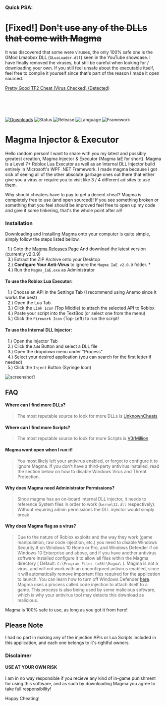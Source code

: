 ### Quick PSA: 
# [Fixed!] ~~Don't use any of the DLLs that come with Magma~~
It was discovered that some were viruses, the only 100% safe one is the GMod Lmaobox DLL (`GLuaLoader.dll`) seen in the YouTube showcase. I have finally removed the viruses, but still be careful when looking for / downloading your own. If you still feel unsafe about the executable itself, feel free to compile it yourself since that's part of the reason I made it open sourced.

[Pretty Good TF2 Cheat (Virus Checked) (Detected)](https://www.unknowncheats.me/forum/team-fortress-2-a/436430-seowned-featured-cheat.html)
<br/><br/>
<br/><br/>
<br/><br/>
[![Downloads](https://img.shields.io/github/downloads/Not316tb/Magma-IaE/total?color=brightgreen)]()
![Status](https://img.shields.io/badge/status-active-brightgreen)
![Release](https://img.shields.io/github/v/release/Not316tb/Magma-IaE)
![Language](https://img.shields.io/badge/language-C%23-blue)
![Framework](https://img.shields.io/badge/framework-WPF%20.NET-blue)

# Magma Injector & Executor

Hello random person! I want to share with you my latest and possibly greatest creation, Magma Injector & Executor (Magma IaE for short). Magma is a Level 7+ Roblox Lua Executor as well as an Internal DLL Injector build entirely in Microsoft's WPF .NET Framework. I made magma because i got sick of seeing all of the other absolute garbage ones out there that either give you a virus or require you to visit like 3 / 4 different ad sites to use them.

Why should cheaters have to pay to get a decent cheat? Magma is completely free to use (and open sourced)! If you see something broken or something that you feel should be improved feel free to open up my code and give it some tinkering, that's the whole point after all!

### Installation

Downloading and Installing Magma onto your computer is quite simple, simply follow the steps listed bellow.
  
  &nbsp;&nbsp;1.) Goto the [Magma Releases Page](https://github.com/Not316tb/Magma-IaE/releases) And download the latest version (currently v2.0.9)    
  &nbsp;&nbsp;3.) Extract the ZIP Archive onto your Desktop  
  &nbsp;&nbsp;2.) **Configure Your Anti-Virus** to ignore the `Magma IaE v2.0.9` folder. *    
  &nbsp;&nbsp;4.) Run the `Magma_IaE.exe` as Administrator  

#### To use the Roblox Lua Executor:
  
  &nbsp;&nbsp;1.) Choose an API in the Settings Tab (I recommend using Anemo since it works the best)  
  &nbsp;&nbsp;2.) Open the Lua Tab  
  &nbsp;&nbsp;3.) Click the `Link Icon` (Top Middle) to attach the selected API to Roblox  
  &nbsp;&nbsp;4.) Paste your script into the TextBox (or select one from the menu)  
  &nbsp;&nbsp;5.) Click the `Firework Icon` (Top-Left) to run the script!  

#### To use the Internal DLL Injector:
  &nbsp;&nbsp;1.) Open the Injector Tab  
  &nbsp;&nbsp;2.) Click the `Add` Button and select a DLL file  
  &nbsp;&nbsp;3.) Open the dropdown menu under "Process"  
  &nbsp;&nbsp;4.) Select your desired application (you can search for the first letter if needed)  
  &nbsp;&nbsp;5.) Click the `Inject` Button (Syringe Icon)  
  
![screenshot1](https://user-images.githubusercontent.com/47403033/114762908-3b12a200-9d30-11eb-8c8d-b523235b50ae.png)

## FAQ  

#### Where can I find more DLLs?

> The most reputable source to look for more DLLs is [UnknownCheats](https://www.unknowncheats.me/forum/search.php?searchid=18371288)

#### Where can I find more Scripts?

> The most reputable source to look for more Scripts is [V3rMillion](https://v3rmillion.net/)

#### Magma wont open when I run it!

 > You most likely left your antivirus enabled, or forgot to configure it to ignore Magma. If you don't have a third-party antivirus installed, read the section below on how to disable Windows Virus and Threat Protection. 

#### Why does Magma need Administrator Permissions?
 > Since magma has an on-board internal DLL injector, it needs to reference System files in order to work (`kernel32.dll` respectively). Without requiring admin permissions the DLL injector would simply break

#### Why does Magma flag as a virus?

> Due to the nature of Roblox exploits and the way they work (game manipulation, raw code injection, etc.) you need to disable Windows Security if on Windows 10 Home or Pro, and Windows Defender if on Windows 10 Enterprise and above, and if you have another antivirus software installed configure it to allow all files within the Magma directory ( Default: `C:\Program Files (x86)\Magma\` ). Magma is not a virus, and will not work with an unconfigured antivirus enabled, since it will automatically remove important files required for the application to launch. You can learn how to turn off Windows Defender [here](https://www.youtube.com/watch?v=TJb9CuVAHMI). Magma uses a process called code injection to attach itself to a game. This process is also being used by some malicious software, which is why your antivirus tool may detects this download as malicious.

Magma is 100% safe to use, as long as you got it from here!

## Please Note
I had no part in making any of the injection APIs or Lua Scripts included in this application, and each one belongs to it's rightful owners.

### Disclaimer
#### USE AT YOUR OWN RISK
I am in no way responsible if you recieve any kind of in-game punishment for using this software, and as such by downloading Magma you agree to take full responsibility!

Happy Cheating!
